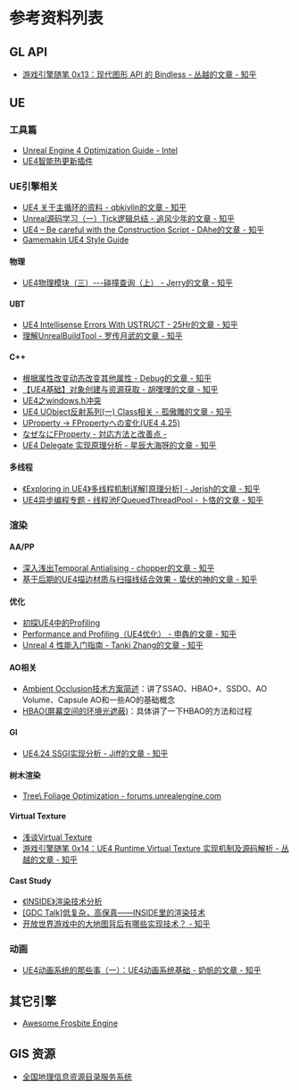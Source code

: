 # 参考资料列表

## GL API
* [游戏引擎随笔 0x13：现代图形 API 的 Bindless - 丛越的文章 - 知乎](https://zhuanlan.zhihu.com/p/136449475)

## UE
### 工具篇
* [Unreal Engine 4 Optimization Guide - Intel](https://software.intel.com/content/www/us/en/develop/articles/unreal-engine-4-optimization-tutorial-part-1.html)
* [UE4智能热更新插件](https://zhuanlan.zhihu.com/p/179304693)

### UE引擎相关
* [UE4 关于主循环的资料 - qbkivlin的文章 - 知乎](https://zhuanlan.zhihu.com/p/225465983)
* [Unreal源码学习（一）Tick逻辑总结 - 追风少年的文章 - 知乎](https://zhuanlan.zhihu.com/p/263564514)
* [UE4 – Be careful with the Construction Script - DAhe的文章 - 知乎](https://zhuanlan.zhihu.com/p/68398185)
* [Gamemakin UE4 Style Guide](https://github.com/Allar/ue4-style-guide)

#### 物理
* [UE4物理模块（三）---碰撞查询（上） - Jerry的文章 - 知乎](https://zhuanlan.zhihu.com/p/60840943)

#### UBT
* [UE4 Intellisense Errors With USTRUCT - 25Hr的文章 - 知乎](https://zhuanlan.zhihu.com/p/75004518)
* [理解UnrealBuildTool - 罗传月武的文章 - 知乎](https://zhuanlan.zhihu.com/p/57186557)

#### C++
* [根据属性改变动态改变其他属性 - Debug的文章 - 知乎](https://zhuanlan.zhihu.com/p/63195899)
* [【UE4基础】对象创建与资源获取 - 胡嘿嘿的文章 - 知乎](https://zhuanlan.zhihu.com/p/99327373)
* [UE4之windows.h冲突](https://blog.csdn.net/g0415shenw/article/details/108219820)
* [UE4 UObject反射系列(一) Class相关 - 孤傲雕的文章 - 知乎](https://zhuanlan.zhihu.com/p/75533335)
* [UProperty -> FPropertyへの変化(UE4 4.25)](https://www.ayumax.net/entry/2020/03/22/144226)
* [なぜなにFProperty - 対応方法と改善点 -](https://www.youtube.com/watch?v=tqzJSVrnqgY)
* [UE4 Delegate 实现原理分析 - 星辰大海呀的文章 - 知乎](https://zhuanlan.zhihu.com/p/165126317)

#### 多线程
* [《Exploring in UE4》多线程机制详解[原理分析] - Jerish的文章 - 知乎](https://zhuanlan.zhihu.com/p/38881269)
* [UE4异步编程专题 - 线程池FQueuedThreadPool - 卜恪的文章 - 知乎](https://zhuanlan.zhihu.com/p/62364309)

### 渲染

#### AA/PP
* [深入浅出Temporal Antialising - chopper的文章 - 知乎](https://zhuanlan.zhihu.com/p/142922246)
* [基于后期的UE4描边材质与扫描线结合效果 - 蛰伏的神的文章 - 知乎](https://zhuanlan.zhihu.com/p/94146313)

#### 优化
* [初探UE4中的Profiling](https://blog.ch-wind.com/ue4-profiling-preview/)
* [Performance and Profiling（UE4优化） - 申犇的文章 - 知乎](https://zhuanlan.zhihu.com/p/36434616)
* [Unreal 4 性能入门指南 - Tanki Zhang的文章 - 知乎](https://zhuanlan.zhihu.com/p/36851846)

#### AO相关
* [Ambient Occlusion技术方案简述](https://www.jianshu.com/p/7d0704442306)：讲了SSAO、HBAO+、SSDO、AO Volume、Capsule AO和一些AO的基础概念
* [HBAO(屏幕空间的环境光遮蔽)](https://zhuanlan.zhihu.com/p/103683536)：具体讲了一下HBAO的方法和过程

#### GI
* [UE4.24 SSGI实现分析 - Jiff的文章 - 知乎](https://zhuanlan.zhihu.com/p/97886108)

#### 树木渲染
* [Tree\ Foliage Optimization - forums.unrealengine.com](https://forums.unrealengine.com/development-discussion/rendering/1630394-tree-foliage-optimization)

#### Virtual Texture
* [浅谈Virtual Texture](https://zhuanlan.zhihu.com/p/138484024)
* [游戏引擎随笔 0x14：UE4 Runtime Virtual Texture 实现机制及源码解析 - 丛越的文章 - 知乎](https://zhuanlan.zhihu.com/p/143709152)

#### Cast Study
* [《INSIDE》渲染技术分析](https://zhuanlan.zhihu.com/p/161426816)
* [[GDC Talk]低复杂，高保真——INSIDE里的渲染技术](https://zhuanlan.zhihu.com/p/161367110)
* [开放世界游戏中的大地图背后有哪些实现技术？ - 知乎](https://www.zhihu.com/question/26538198)

### 动画
* [UE4动画系统的那些事（一）：UE4动画系统基础 - 奶帆的文章 - 知乎](https://zhuanlan.zhihu.com/p/62401630)

## 其它引擎
* [Awesome Frosbite Engine](https://github.com/mc-gulu/dev-awesomenesses/blob/master/awesome-frostbite-engine.md)

## GIS 资源
* [全国地理信息资源目录服务系统](https://www.webmap.cn/main.do?method=index)
